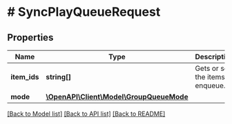 # # SyncPlayQueueRequest

## Properties

Name | Type | Description | Notes
------------ | ------------- | ------------- | -------------
**item_ids** | **string[]** | Gets or sets the items to enqueue. | [optional]
**mode** | [**\OpenAPI\Client\Model\GroupQueueMode**](GroupQueueMode.md) |  | [optional]

[[Back to Model list]](../../README.md#models) [[Back to API list]](../../README.md#endpoints) [[Back to README]](../../README.md)
